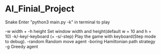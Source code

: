 # AI_Finial_Project
Snake
Enter "python3 main.py -k" in terminal to play

-w width + -h height                   Set window width and height(default w = 10 and h = 10)
-k/-key/-keyboard (+ -s/-step)         Play the game with keyboard(Step mode to debug).
-random                                Random move agent
-boring                                Hamiltonian path strategy
-g                                     Greedy agent


